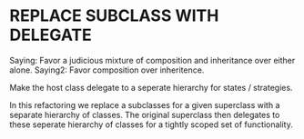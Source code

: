 # REPLACE SUBCLASS WITH DELEGATE 

Saying: Favor a judicious mixture of composition and inheritance over either alone.
Saying2: Favor composition over inheritence.

Make the host class delegate to a seperate hierarchy for states / strategies.

In this refactoring we replace a subclasses for a given superclass with a separate hierarchy of classes. The original superclass then delegates to these
seperate hierarchy of classes for a tightly scoped set of functionality.

